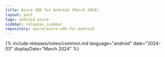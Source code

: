 ```yaml
---
title: Azure SDK for Android (March 2024)
layout: post
tags: android azure
sidebar: releases_sidebar
repository: azure/azure-sdk-for-android
---
```

{% include releases/notes/common.md language="android" date="2024-03" displayDate="March 2024" %}
